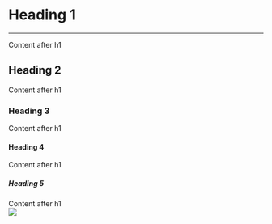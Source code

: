 <h1> Heading 1 </h1>
<hr>
Content after h1
<h2> Heading 2</h2>
Content after h1
<h3> Heading 3</h3>
Content after h1
<h4> Heading 4</h4>
Content after h1
<h5> Heading 5</h5>
Content after h1
<br> 
<img src="https://thumbor.forbes.com/thumbor/fit-in/416x416/filters%3Aformat%28jpg%29/https%3A%2F%2Fspecials-images.forbesimg.com%2Fimageserve%2F5ec595d45f39760007b05c07%2F0x0.jpg%3Fbackground%3D000000%26cropX1%3D989%26cropX2%3D2480%26cropY1%3D74%26cropY2%3D1564">


